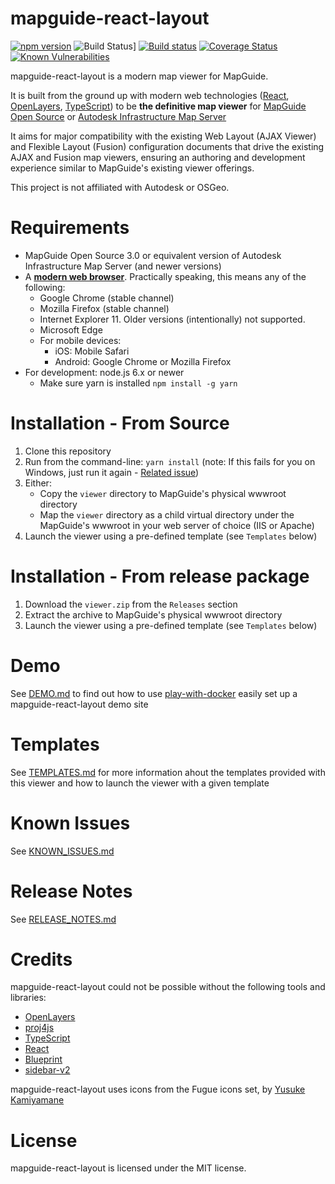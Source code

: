 # mapguide-react-layout

[![npm version](https://badge.fury.io/js/mapguide-react-layout.svg)](https://badge.fury.io/js/mapguide-react-layout)
![Build Status](https://github.com/jumpinjackie/mapguide-react-layout/workflows/CI/badge.svg?branch=master)]
[![Build status](https://ci.appveyor.com/api/projects/status/urdvk8788w6h26ae?svg=true)](https://ci.appveyor.com/project/jumpinjackie/mapguide-react-layout)
[![Coverage Status](https://coveralls.io/repos/github/jumpinjackie/mapguide-react-layout/badge.svg?branch=master)](https://coveralls.io/github/jumpinjackie/mapguide-react-layout?branch=master)
[![Known Vulnerabilities](https://snyk.io/test/github/jumpinjackie/mapguide-react-layout/badge.svg?targetFile=package.json)](https://snyk.io/test/github/jumpinjackie/mapguide-react-layout?targetFile=package.json)

mapguide-react-layout is a modern map viewer for MapGuide.

It is built from the ground up with modern web technologies ([React](https://facebook.github.io/react/), [OpenLayers](http://openlayers.org/), [TypeScript](https://www.typescriptlang.org/)) to be **the definitive map viewer** for [MapGuide Open Source](http://mapguide.osgeo.org) or [Autodesk Infrastructure Map Server](http://www.autodesk.com/products/infrastructure-map-server/overview)

It aims for major compatibility with the existing Web Layout (AJAX Viewer) and Flexible Layout (Fusion) configuration documents that drive the existing AJAX and Fusion map viewers, ensuring an authoring and development experience similar to MapGuide's existing viewer offerings.

This project is not affiliated with Autodesk or OSGeo.

# Requirements

 * MapGuide Open Source 3.0 or equivalent version of Autodesk Infrastructure Map Server (and newer versions)
 * A [**modern web browser**](http://browsehappy.com/). Practically speaking, this means any of the following:
    * Google Chrome (stable channel)
    * Mozilla Firefox (stable channel)
    * Internet Explorer 11. Older versions (intentionally) not supported.
    * Microsoft Edge
    * For mobile devices:
      * iOS: Mobile Safari
      * Android: Google Chrome or Mozilla Firefox
 * For development: node.js 6.x or newer
    * Make sure yarn is installed `npm install -g yarn`

# Installation - From Source

 1. Clone this repository
 2. Run from the command-line: `yarn install` (note: If this fails for you on Windows, just run it again - [Related issue](https://github.com/yarnpkg/yarn/issues/919))
 3. Either:
    * Copy the `viewer` directory to MapGuide's physical wwwroot directory
    * Map the `viewer` directory as a child virtual directory under the MapGuide's wwwroot in your web server of choice (IIS or Apache)
 4. Launch the viewer using a pre-defined template (see `Templates` below)

# Installation - From release package

 1. Download the `viewer.zip` from the `Releases` section
 2. Extract the archive to MapGuide's physical wwwroot directory
 3. Launch the viewer using a pre-defined template (see `Templates` below)

# Demo

See [DEMO.md](https://github.com/jumpinjackie/mapguide-react-layout/blob/master/docs_dev/content/DEMO.md) to find out how to use [play-with-docker](http://play-with-docker.com) easily set up a mapguide-react-layout demo site

# Templates

See [TEMPLATES.md](https://github.com/jumpinjackie/mapguide-react-layout/blob/master/docs_dev/content/TEMPLATES.md) for more information ahout the templates provided with this viewer and how to launch the viewer with a given template

# Known Issues

See [KNOWN_ISSUES.md](https://github.com/jumpinjackie/mapguide-react-layout/blob/master/docs_dev/content/KNOWN_ISSUES.md)

# Release Notes

See [RELEASE_NOTES.md](https://github.com/jumpinjackie/mapguide-react-layout/blob/master/docs_dev/content/RELEASE_NOTES.md)

# Credits

mapguide-react-layout could not be possible without the following tools and libraries:

 * [OpenLayers](http://openlayers.org/)
 * [proj4js](http://proj4js.org/)
 * [TypeScript](https://www.typescriptlang.org/)
 * [React](https://facebook.github.io/react/)
 * [Blueprint](http://blueprintjs.com/)
 * [sidebar-v2](https://github.com/Turbo87/sidebar-v2)

mapguide-react-layout uses icons from the Fugue icons set, by [Yusuke Kamiyamane](http://p.yusukekamiyamane.com)

# License

mapguide-react-layout is licensed under the MIT license.